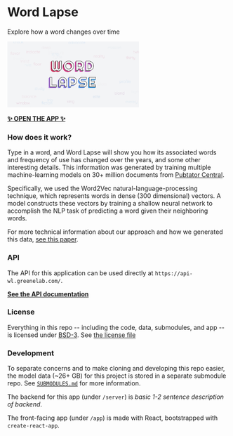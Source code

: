 # Word Lapse

Explore how a word changes over time

<img src="https://raw.githubusercontent.com/greenelab/word-lapse/main/app/public/share-thumbnail.jpg?raw=true" width="300px">

[**✨ OPEN THE APP ✨**](https://greenelab.github.io/word-lapse/)

### How does it work?

Type in a word, and Word Lapse will show you how its associated words and frequency of use has changed over the years, and some other interesting details.
This information was generated by training multiple machine-learning models on 30+ million documents from [Pubtator Central](https://www.ncbi.nlm.nih.gov/research/pubtator/). 

Specifically, we used the Word2Vec natural-language-processing technique, which represents words in dense (300 dimensional) vectors.
A model constructs these vectors by training a shallow neural network to accomplish the NLP task of predicting a word given their neighboring words.

For more technical information about our approach and how we generated this data, [see this paper](https://greenelab.github.io/word_lapse_manuscript/).

### API

The API for this application can be used directly at `https://api-wl.greenelab.com/`.

[**See the API documentation**](https://api-wl.greenelab.com/docs)

### License

Everything in this repo -- including the code, data, submodules, and app -- is licensed under [BSD-3](https://opensource.org/licenses/BSD-3-Clause).
See [the license file](https://github.com/greenelab/word-lapse/blob/main/LICENSE)

### Development

To separate concerns and to make cloning and developing this repo easier, the model data (~26+ GB) for this project is stored in a separate submodule repo.
See [`SUBMODULES.md`](https://github.com/greenelab/word-lapse/blob/main/SUBMODULES.md) for more information.

The backend for this app (under `/server`) is *basic 1-2 sentence description of backend*.

The front-facing app (under `/app`) is made with React, bootstrapped with `create-react-app`.
